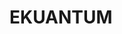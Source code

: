 <!DOCTYPE html>
<html>
<head>
  <title>EKUANTUM</title>
  <link rel="stylesheet" href="style.css">
</head>
<body>
  <div id="ekuantum-container">
    <h1>EKUANTUM</h1>
    </div>
  <script src="script.js"></script>
</body>
</html>
